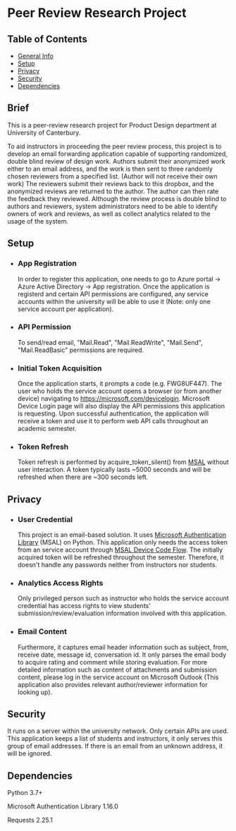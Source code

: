 # __Peer Review Research Project__

## Table of Contents
* [General Info](#General-Info)
* [Setup](#Setup)
* [Privacy](#Privacy)
* [Security](#Security)
* [Dependencies](#Dependencies)


## __Brief__
<p>This is a peer-review research project for Product Design department at University of Canterbury.</p>
<p>To aid instructors in proceeding the peer review process, this project is to develop an email forwarding application capable of supporting randomized, double blind review of design work. Authors submit their anonymized work either to an email address, and the work is then sent to three randomly chosen reviewers from a specified list. (Author will not receive their own work) The reviewers submit their reviews back to this dropbox, and the anonymized reviews are returned to the author. The author can then rate the feedback they reviewed. Although the review process is double blind to authors and reviewers, system administrators need to be able to identify owners of work and reviews, as well as collect analytics related to the usage of the system.</p>

## __Setup__
* ### App Registration
    <p> In order to register this application, one needs to go to Azure portal -> Azure Active Directory -> App registration.
    Once the application is registerd and certain API permissions are configured, any service accounts within the university will be able to use it (Note: only one service account per application). </p>


* ### API Permission
    To send/read email, "Mail.Read", "Mail.ReadWrite", "Mail.Send", "Mail.ReadBasic" permissions are required.


* ### Initial Token Acquisition
    Once the application starts, it prompts a code (e.g. FWG8UF447).
    The user who holds the service account opens a browser (or from another device) navigating to https://microsoft.com/devicelogin. Microsoft Device Login page will also display the API permissions this application is requesting.
    Upon successful authentication, the application will receive a token and use it to perform web API calls throughout
    an academic semester.


* ### Token Refresh
    Token refresh is performed by acquire_token_silent() from [MSAL](https://msal-python.readthedocs.io/en/latest/) without user
    interaction. A token typically lasts ~5000 seconds and will be refreshed when there are ~300 seconds left.

## __Privacy__
* ### User Credential
    This project is an email-based solution. It uses [Microsoft Authentication Library](https://docs.microsoft.com/en-au/azure/active-directory/develop/msal-authentication-flows) (MSAL) on Python. This application only needs the access token from an service account through [MSAL Device Code Flow](https://github.com/Azure-Samples/ms-identity-python-devicecodeflow). The initially acquired token will be refreshed throughout the semester. Therefore, it doesn't handle any passwords neither from instructors nor students. 


* ### Analytics Access Rights
    Only privileged person such as instructor who holds the service account credential has access rights to view students' submission/review/evaluation information involved with this application. 


* ### Email Content
    Furthermore, it captures email header information such as subject, from, receive date, message id, conversation id. It only parses the email body to acquire rating and comment while storing evaluation. For more detailed information such as content of attachments and submission content, please log in the service account on Microsoft Outlook (This application also provides relevant author/reviewer information for looking up).

## __Security__
It runs on a server within the university network. Only certain APIs are used. This application keeps a list of students and instructors, it only serves this group of email addresses. If there is an email from an unknown address, it will be ignored.

## __Dependencies__
Python 3.7+

Microsoft Authentication Library 1.16.0

Requests 2.25.1
